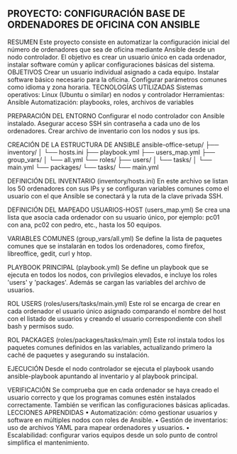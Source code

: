 PROYECTO: CONFIGURACIÓN BASE DE ORDENADORES DE OFICINA CON ANSIBLE
---------------------------------------------------------------------------------------------------------------------------------------------------------------------------------------------------------------
RESUMEN
Este proyecto consiste en automatizar la configuración inicial del número de ordenadores que sea de oficina mediante Ansible desde un nodo controlador. El objetivo es crear un usuario único en cada ordenador, instalar software común y aplicar configuraciones básicas del sistema.
OBJETIVOS
Crear un usuario individual asignado a cada equipo.
Instalar software básico necesario para la oficina.
Configurar parámetros comunes como idioma y zona horaria.
TECNOLOGÍAS UTILIZADAS
Sistemas operativos: Linux (Ubuntu o similar) en nodos y controlador
Herramientas: Ansible
Automatización: playbooks, roles, archivos de variables

PREPARACIÓN DEL ENTORNO
Configurar el nodo controlador con Ansible instalado.
Asegurar acceso SSH sin contraseña a cada uno de los ordenadores.
Crear archivo de inventario con los nodos y sus ips.

CREACIÓN DE LA ESTRUCTURA DE ANSIBLE
ansible-office-setup/
├── inventory/
│   └── hosts.ini
├── playbook.yml
├── users_map.yml
├── group_vars/
│   └── all.yml
└── roles/
    ├── users/
    │   └── tasks/
    │       └── main.yml
    └── packages/
        └── tasks/
            └── main.yml

DEFINICIÓN DEL INVENTARIO (inventory/hosts.ini)
En este archivo se listan los 50 ordenadores con sus IPs y se configuran variables comunes como el usuario con el que Ansible se conectará y la ruta de la clave privada SSH.

DEFINICIÓN DEL MAPEADO USUARIOS-HOST (users_map.yml)
Se crea una lista que asocia cada ordenador con su usuario único, por ejemplo: pc01 con ana, pc02 con pedro, etc., hasta los 50 equipos.

VARIABLES COMUNES (group_vars/all.yml)
Se define la lista de paquetes comunes que se instalarán en todos los ordenadores, como firefox, libreoffice, gedit, curl y htop.

PLAYBOOK PRINCIPAL (playbook.yml)
Se define un playbook que se ejecuta en todos los nodos, con privilegios elevados, e incluye los roles 'users' y 'packages'. Además se cargan las variables del archivo de usuarios.

ROL USERS (roles/users/tasks/main.yml)
Este rol se encarga de crear en cada ordenador el usuario único asignado comparando el nombre del host con el listado de usuarios y creando el usuario correspondiente con shell bash y permisos sudo.

ROL PACKAGES (roles/packages/tasks/main.yml)
Este rol instala todos los paquetes comunes definidos en las variables, actualizando primero la caché de paquetes y asegurando su instalación.

EJECUCIÓN
Desde el nodo controlador se ejecuta el playbook usando ansible-playbook apuntando al inventario y al playbook principal.

VERIFICACIÓN
Se comprueba que en cada ordenador se haya creado el usuario correcto y que los programas comunes estén instalados correctamente. También se verifican las configuraciones básicas aplicadas.
LECCIONES APRENDIDAS
    • Automatización: cómo gestionar usuarios y software en múltiples nodos con roles de Ansible.
    • Gestión de inventarios: uso de archivos YAML para mapear ordenadores y usuarios.
    • Escalabilidad: configurar varios equipos desde un solo punto de control simplifica el mantenimiento.
